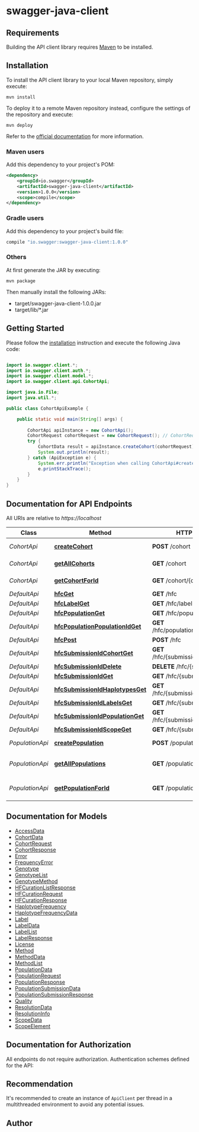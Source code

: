 # swagger-java-client

## Requirements

Building the API client library requires [Maven](https://maven.apache.org/) to be installed.

## Installation

To install the API client library to your local Maven repository, simply execute:

```shell
mvn install
```

To deploy it to a remote Maven repository instead, configure the settings of the repository and execute:

```shell
mvn deploy
```

Refer to the [official documentation](https://maven.apache.org/plugins/maven-deploy-plugin/usage.html) for more information.

### Maven users

Add this dependency to your project's POM:

```xml
<dependency>
    <groupId>io.swagger</groupId>
    <artifactId>swagger-java-client</artifactId>
    <version>1.0.0</version>
    <scope>compile</scope>
</dependency>
```

### Gradle users

Add this dependency to your project's build file:

```groovy
compile "io.swagger:swagger-java-client:1.0.0"
```

### Others

At first generate the JAR by executing:

    mvn package

Then manually install the following JARs:

* target/swagger-java-client-1.0.0.jar
* target/lib/*.jar

## Getting Started

Please follow the [installation](#installation) instruction and execute the following Java code:

```java

import io.swagger.client.*;
import io.swagger.client.auth.*;
import io.swagger.client.model.*;
import io.swagger.client.api.CohortApi;

import java.io.File;
import java.util.*;

public class CohortApiExample {

    public static void main(String[] args) {
        
        CohortApi apiInstance = new CohortApi();
        CohortRequest cohortRequest = new CohortRequest(); // CohortRequest | Cohort Request
        try {
            CohortData result = apiInstance.createCohort(cohortRequest);
            System.out.println(result);
        } catch (ApiException e) {
            System.err.println("Exception when calling CohortApi#createCohort");
            e.printStackTrace();
        }
    }
}

```

## Documentation for API Endpoints

All URIs are relative to *https://localhost*

Class | Method | HTTP request | Description
------------ | ------------- | ------------- | -------------
*CohortApi* | [**createCohort**](docs/CohortApi.md#createCohort) | **POST** /cohort | Create Cohort
*CohortApi* | [**getAllCohorts**](docs/CohortApi.md#getAllCohorts) | **GET** /cohort | Get a list of all cohorts
*CohortApi* | [**getCohortForId**](docs/CohortApi.md#getCohortForId) | **GET** /cohort/{cohortId} | Get Cohort Given an Id
*DefaultApi* | [**hfcGet**](docs/DefaultApi.md#hfcGet) | **GET** /hfc | 
*DefaultApi* | [**hfcLabelGet**](docs/DefaultApi.md#hfcLabelGet) | **GET** /hfc/label | 
*DefaultApi* | [**hfcPopulationGet**](docs/DefaultApi.md#hfcPopulationGet) | **GET** /hfc/population | 
*DefaultApi* | [**hfcPopulationPopulationIdGet**](docs/DefaultApi.md#hfcPopulationPopulationIdGet) | **GET** /hfc/population/{populationId} | 
*DefaultApi* | [**hfcPost**](docs/DefaultApi.md#hfcPost) | **POST** /hfc | 
*DefaultApi* | [**hfcSubmissionIdCohortGet**](docs/DefaultApi.md#hfcSubmissionIdCohortGet) | **GET** /hfc/{submissionId}/cohort | 
*DefaultApi* | [**hfcSubmissionIdDelete**](docs/DefaultApi.md#hfcSubmissionIdDelete) | **DELETE** /hfc/{submissionId} | 
*DefaultApi* | [**hfcSubmissionIdGet**](docs/DefaultApi.md#hfcSubmissionIdGet) | **GET** /hfc/{submissionId} | 
*DefaultApi* | [**hfcSubmissionIdHaplotypesGet**](docs/DefaultApi.md#hfcSubmissionIdHaplotypesGet) | **GET** /hfc/{submissionId}/haplotypes | 
*DefaultApi* | [**hfcSubmissionIdLabelsGet**](docs/DefaultApi.md#hfcSubmissionIdLabelsGet) | **GET** /hfc/{submissionId}/labels | 
*DefaultApi* | [**hfcSubmissionIdPopulationGet**](docs/DefaultApi.md#hfcSubmissionIdPopulationGet) | **GET** /hfc/{submissionId}/population | 
*DefaultApi* | [**hfcSubmissionIdScopeGet**](docs/DefaultApi.md#hfcSubmissionIdScopeGet) | **GET** /hfc/{submissionId}/scope | 
*PopulationApi* | [**createPopulation**](docs/PopulationApi.md#createPopulation) | **POST** /population | Create Population
*PopulationApi* | [**getAllPopulations**](docs/PopulationApi.md#getAllPopulations) | **GET** /population | Get a list of all populations
*PopulationApi* | [**getPopulationForId**](docs/PopulationApi.md#getPopulationForId) | **GET** /population/{populationId} | Get Population Given an Id


## Documentation for Models

 - [AccessData](docs/AccessData.md)
 - [CohortData](docs/CohortData.md)
 - [CohortRequest](docs/CohortRequest.md)
 - [CohortResponse](docs/CohortResponse.md)
 - [Error](docs/Error.md)
 - [FrequencyError](docs/FrequencyError.md)
 - [Genotype](docs/Genotype.md)
 - [GenotypeList](docs/GenotypeList.md)
 - [GenotypeMethod](docs/GenotypeMethod.md)
 - [HFCurationListResponse](docs/HFCurationListResponse.md)
 - [HFCurationRequest](docs/HFCurationRequest.md)
 - [HFCurationResponse](docs/HFCurationResponse.md)
 - [HaplotypeFrequency](docs/HaplotypeFrequency.md)
 - [HaplotypeFrequencyData](docs/HaplotypeFrequencyData.md)
 - [Label](docs/Label.md)
 - [LabelData](docs/LabelData.md)
 - [LabelList](docs/LabelList.md)
 - [LabelResponse](docs/LabelResponse.md)
 - [License](docs/License.md)
 - [Method](docs/Method.md)
 - [MethodData](docs/MethodData.md)
 - [MethodList](docs/MethodList.md)
 - [PopulationData](docs/PopulationData.md)
 - [PopulationRequest](docs/PopulationRequest.md)
 - [PopulationResponse](docs/PopulationResponse.md)
 - [PopulationSubmissionData](docs/PopulationSubmissionData.md)
 - [PopulationSubmissionResponse](docs/PopulationSubmissionResponse.md)
 - [Quality](docs/Quality.md)
 - [ResolutionData](docs/ResolutionData.md)
 - [ResolutionInfo](docs/ResolutionInfo.md)
 - [ScopeData](docs/ScopeData.md)
 - [ScopeElement](docs/ScopeElement.md)


## Documentation for Authorization

All endpoints do not require authorization.
Authentication schemes defined for the API:

## Recommendation

It's recommended to create an instance of `ApiClient` per thread in a multithreaded environment to avoid any potential issues.

## Author



